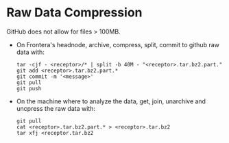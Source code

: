 # Raw Data Compression

GitHub does not allow for files > 100MB. 

* On Frontera's headnode, archive, compress, split, commit to github raw data with:

  ```
  tar -cjf - <receptor>/* | split -b 40M - "<receptor>.tar.bz2.part."
  git add <receptor>.tar.bz2.part.*
  git commit -m '<message>'
  git pull
  git push
  ```

* On the machine where to analyze the data, get, join, unarchive and uncpress the raw data with:
  ```
  git pull
  cat <receptor>.tar.bz2.part.* > <receptor>.tar.bz2
  tar xfj <receptor.tar.bz2
  ```

